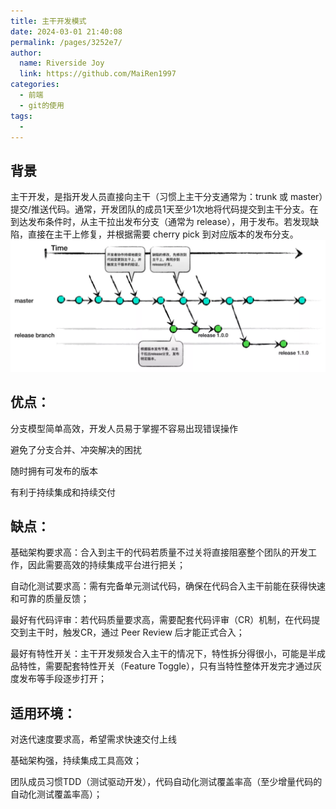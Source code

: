 ```yaml
---
title: 主干开发模式
date: 2024-03-01 21:40:08
permalink: /pages/3252e7/
author:
  name: Riverside Joy
  link: https://github.com/MaiRen1997
categories:
  - 前端
  - git的使用
tags:
  - 
---
```

## 背景

主干开发，是指开发人员直接向主干（习惯上主干分支通常为：trunk 或 master）提交/推送代码。通常，开发团队的成员1天至少1次地将代码提交到主干分支。在到达发布条件时，从主干拉出发布分支（通常为 release），用于发布。若发现缺陷，直接在主干上修复，并根据需要 cherry pick 到对应版本的发布分支。
![](./05Img/summary.png)

## 优点：

分支模型简单高效，开发人员易于掌握不容易出现错误操作

避免了分支合并、冲突解决的困扰

随时拥有可发布的版本

有利于持续集成和持续交付

## 缺点：

基础架构要求高：合入到主干的代码若质量不过关将直接阻塞整个团队的开发工作，因此需要高效的持续集成平台进行把关；

自动化测试要求高：需有完备单元测试代码，确保在代码合入主干前能在获得快速和可靠的质量反馈；

最好有代码评审：若代码质量要求高，需要配套代码评审（CR）机制，在代码提交到主干时，触发CR，通过 Peer Review 后才能正式合入；

最好有特性开关：主干开发频发合入主干的情况下，特性拆分得很小，可能是半成品特性，需要配套特性开关（Feature Toggle），只有当特性整体开发完才通过灰度发布等手段逐步打开；

## 适用环境：

对迭代速度要求高，希望需求快速交付上线

基础架构强，持续集成工具高效；

团队成员习惯TDD（测试驱动开发），代码自动化测试覆盖率高（至少增量代码的自动化测试覆盖率高）；
